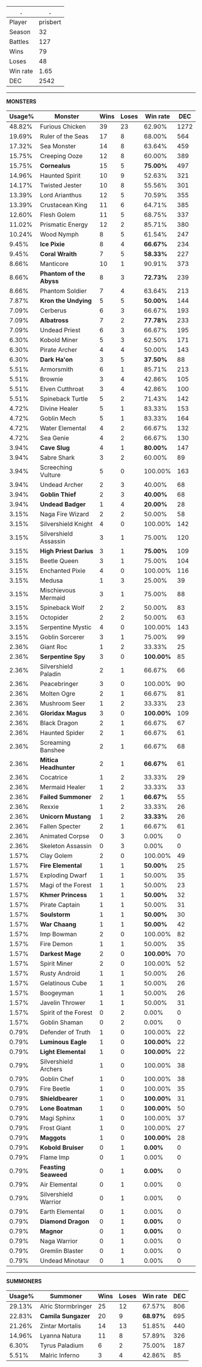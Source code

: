 .|.
|-|-
Player|prisbert
Season|32
Battles|127
Wins|79
Loses|48
Win rate|1.65
DEC|2542

---
**MONSTERS**

Usage%|Monster|Wins|Loses|Win rate|DEC|
-|-|-|-|-|-|
48.82%|Furious Chicken|39|23|62.90%|1272|
19.69%|Ruler of the Seas|17|8|68.00%|564|
17.32%|Sea Monster|14|8|63.64%|459|
15.75%|Creeping Ooze|12|8|60.00%|389|
15.75%|**Cornealus**|15|5|**75.00%**|497|
14.96%|Haunted Spirit|10|9|52.63%|321|
14.17%|Twisted Jester|10|8|55.56%|301|
13.39%|Lord Arianthus|12|5|70.59%|355|
13.39%|Crustacean King|11|6|64.71%|385|
12.60%|Flesh Golem|11|5|68.75%|337|
11.02%|Prismatic Energy|12|2|85.71%|380|
10.24%|Wood Nymph|8|5|61.54%|247|
9.45%|**Ice Pixie**|8|4|**66.67%**|234|
9.45%|**Coral Wraith**|7|5|**58.33%**|227|
8.66%|Manticore|10|1|90.91%|373|
8.66%|**Phantom of the Abyss**|8|3|**72.73%**|239|
8.66%|Phantom Soldier|7|4|63.64%|213|
7.87%|**Kron the Undying**|5|5|**50.00%**|144|
7.09%|Cerberus|6|3|66.67%|193|
7.09%|**Albatross**|7|2|**77.78%**|233|
7.09%|Undead Priest|6|3|66.67%|195|
6.30%|Kobold Miner|5|3|62.50%|171|
6.30%|Pirate Archer|4|4|50.00%|143|
6.30%|**Dark Ha'on**|3|5|**37.50%**|88|
5.51%|Armorsmith|6|1|85.71%|213|
5.51%|Brownie|3|4|42.86%|105|
5.51%|Elven Cutthroat|3|4|42.86%|100|
5.51%|Spineback Turtle|5|2|71.43%|142|
4.72%|Divine Healer|5|1|83.33%|153|
4.72%|Goblin Mech|5|1|83.33%|164|
4.72%|Water Elemental|4|2|66.67%|132|
4.72%|Sea Genie|4|2|66.67%|130|
3.94%|**Cave Slug**|4|1|**80.00%**|147|
3.94%|Sabre Shark|3|2|60.00%|89|
3.94%|Screeching Vulture|5|0|100.00%|163|
3.94%|Undead Archer|2|3|40.00%|68|
3.94%|**Goblin Thief**|2|3|**40.00%**|68|
3.94%|**Undead Badger**|1|4|**20.00%**|28|
3.15%|Naga Fire Wizard|2|2|50.00%|58|
3.15%|Silvershield Knight|4|0|100.00%|142|
3.15%|Silvershield Assassin|3|1|75.00%|120|
3.15%|**High Priest Darius**|3|1|**75.00%**|109|
3.15%|Beetle Queen|3|1|75.00%|104|
3.15%|Enchanted Pixie|4|0|100.00%|116|
3.15%|Medusa|1|3|25.00%|39|
3.15%|Mischievous Mermaid|3|1|75.00%|88|
3.15%|Spineback Wolf|2|2|50.00%|83|
3.15%|Octopider|2|2|50.00%|63|
3.15%|Serpentine Mystic|4|0|100.00%|143|
3.15%|Goblin Sorcerer|3|1|75.00%|99|
2.36%|Giant Roc|1|2|33.33%|25|
2.36%|**Serpentine Spy**|3|0|**100.00%**|85|
2.36%|Silvershield Paladin|2|1|66.67%|66|
2.36%|Peacebringer|3|0|100.00%|90|
2.36%|Molten Ogre|2|1|66.67%|81|
2.36%|Mushroom Seer|1|2|33.33%|23|
2.36%|**Gloridax Magus**|3|0|**100.00%**|109|
2.36%|Black Dragon|2|1|66.67%|67|
2.36%|Haunted Spider|2|1|66.67%|61|
2.36%|Screaming Banshee|2|1|66.67%|68|
2.36%|**Mitica Headhunter**|2|1|**66.67%**|61|
2.36%|Cocatrice|1|2|33.33%|29|
2.36%|Mermaid Healer|1|2|33.33%|33|
2.36%|**Failed Summoner**|2|1|**66.67%**|55|
2.36%|Rexxie|1|2|33.33%|26|
2.36%|**Unicorn Mustang**|1|2|**33.33%**|26|
2.36%|Fallen Specter|2|1|66.67%|61|
2.36%|Animated Corpse|0|3|0.00%|0|
2.36%|Skeleton Assassin|0|3|0.00%|0|
1.57%|Clay Golem|2|0|100.00%|49|
1.57%|**Fire Elemental**|1|1|**50.00%**|25|
1.57%|Exploding Dwarf|1|1|50.00%|35|
1.57%|Magi of the Forest|1|1|50.00%|23|
1.57%|**Khmer Princess**|1|1|**50.00%**|32|
1.57%|Pirate Captain|1|1|50.00%|31|
1.57%|**Soulstorm**|1|1|**50.00%**|30|
1.57%|**War Chaang**|1|1|**50.00%**|42|
1.57%|Imp Bowman|2|0|100.00%|82|
1.57%|Fire Demon|1|1|50.00%|35|
1.57%|**Darkest Mage**|2|0|**100.00%**|70|
1.57%|Spirit Miner|2|0|100.00%|52|
1.57%|Rusty Android|1|1|50.00%|26|
1.57%|Gelatinous Cube|1|1|50.00%|26|
1.57%|Boogeyman|1|1|50.00%|26|
1.57%|Javelin Thrower|1|1|50.00%|31|
1.57%|Spirit of the Forest|0|2|0.00%|0|
1.57%|Goblin Shaman|0|2|0.00%|0|
0.79%|Defender of Truth|1|0|100.00%|22|
0.79%|**Luminous Eagle**|1|0|**100.00%**|22|
0.79%|**Light Elemental**|1|0|**100.00%**|22|
0.79%|Silvershield Archers|1|0|100.00%|38|
0.79%|Goblin Chef|1|0|100.00%|38|
0.79%|Fire Beetle|1|0|100.00%|35|
0.79%|**Shieldbearer**|1|0|**100.00%**|31|
0.79%|**Lone Boatman**|1|0|**100.00%**|50|
0.79%|Magi Sphinx|1|0|100.00%|37|
0.79%|Frost Giant|1|0|100.00%|27|
0.79%|**Maggots**|1|0|**100.00%**|28|
0.79%|**Kobold Bruiser**|0|1|**0.00%**|0|
0.79%|Flame Imp|0|1|0.00%|0|
0.79%|**Feasting Seaweed**|0|1|**0.00%**|0|
0.79%|Air Elemental|0|1|0.00%|0|
0.79%|Silvershield Warrior|0|1|0.00%|0|
0.79%|Earth Elemental|0|1|0.00%|0|
0.79%|**Diamond Dragon**|0|1|**0.00%**|0|
0.79%|**Magnor**|0|1|**0.00%**|0|
0.79%|Naga Warrior|0|1|0.00%|0|
0.79%|Gremlin Blaster|0|1|0.00%|0|
0.79%|Undead Minotaur|0|1|0.00%|0|

---
**SUMMONERS**

Usage%|Summoner|Wins|Loses|Win rate|DEC|
-|-|-|-|-|-|
29.13%|Alric Stormbringer|25|12|67.57%|806|
22.83%|**Camila Sungazer**|20|9|**68.97%**|695|
21.26%|Zintar Mortalis|14|13|51.85%|440|
14.96%|Lyanna Natura|11|8|57.89%|326|
6.30%|Tyrus Paladium|6|2|75.00%|187|
5.51%|Malric Inferno|3|4|42.86%|85|
